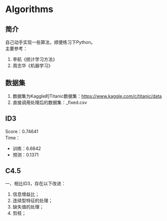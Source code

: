# Algorithms
## 简介
自己动手实现一些算法，顺便练习下Python。    
主要参考：
1. 李航《统计学习方法》
2. 周志华《机器学习》    

## 数据集
1. 数据集为Kaggle的Titanic数据集：https://www.kaggle.com/c/titanic/data
2. 直接调用处理后的数据集：_fixed.csv

## ID3
Score：0.74641    
Time：
* 训练：6.6842
* 预测：0.1371

## C4.5
一、相比ID3，存在以下改进：
1. 信息增益比；
2. 连续型特征的处理；
3. 缺失值的处理；
3. 剪枝；
